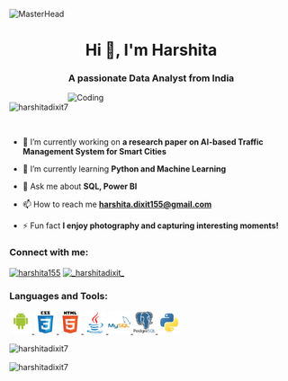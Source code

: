 ![MasterHead](https://assets-global.website-files.com/59e16042ec229e00016d3a66/6317db6be014a127a8479a84_blog-hero%20(21).gif)
<h1 align="center">Hi 👋, I'm Harshita</h1>
<h3 align="center">A passionate Data Analyst from India</h3>
<img align="right" alt="Coding" width="400" src="https://res.cloudinary.com/practicaldev/image/fetch/s--O0u1bNHs--/c_limit%2Cf_auto%2Cfl_progressive%2Cq_66%2Cw_880/https://miro.medium.com/max/1400/0*PXf5ge7QCN9Ga_CL.gif">
<p align="left"> <img src="https://komarev.com/ghpvc/?username=harshitadixit7&label=Profile%20views&color=0e75b6&style=flat" alt="harshitadixit7" /> </p>

<p align="left"> <a href="https://twitter.com/" target="blank"><img src="https://img.shields.io/twitter/follow/?logo=twitter&style=for-the-badge" alt="" /></a> </p>

- 🔭 I’m currently working on **a research paper on AI-based Traffic Management System for Smart Cities**

- 🌱 I’m currently learning **Python and Machine Learning**

- 💬 Ask me about **SQL, Power BI**

- 📫 How to reach me **harshita.dixit155@gmail.com**

- ⚡ Fun fact **I enjoy photography and capturing interesting moments!**

<h3 align="left">Connect with me:</h3>
<p align="left">
<a href="https://linkedin.com/in/harshita155" target="blank"><img align="center" src="https://raw.githubusercontent.com/rahuldkjain/github-profile-readme-generator/master/src/images/icons/Social/linked-in-alt.svg" alt="harshita155" height="30" width="40" /></a>
<a href="https://instagram.com/_harshitadixit_" target="blank"><img align="center" src="https://raw.githubusercontent.com/rahuldkjain/github-profile-readme-generator/master/src/images/icons/Social/instagram.svg" alt="_harshitadixit_" height="30" width="40" /></a>
</p>

<h3 align="left">Languages and Tools:</h3>
<p align="left"> <a href="https://developer.android.com" target="_blank" rel="noreferrer"> <img src="https://raw.githubusercontent.com/devicons/devicon/master/icons/android/android-original-wordmark.svg" alt="android" width="40" height="40"/> </a> <a href="https://www.w3schools.com/css/" target="_blank" rel="noreferrer"> <img src="https://raw.githubusercontent.com/devicons/devicon/master/icons/css3/css3-original-wordmark.svg" alt="css3" width="40" height="40"/> </a> <a href="https://www.w3.org/html/" target="_blank" rel="noreferrer"> <img src="https://raw.githubusercontent.com/devicons/devicon/master/icons/html5/html5-original-wordmark.svg" alt="html5" width="40" height="40"/> </a> <a href="https://www.java.com" target="_blank" rel="noreferrer"> <img src="https://raw.githubusercontent.com/devicons/devicon/master/icons/java/java-original.svg" alt="java" width="40" height="40"/> </a> <a href="https://www.mysql.com/" target="_blank" rel="noreferrer"> <img src="https://raw.githubusercontent.com/devicons/devicon/master/icons/mysql/mysql-original-wordmark.svg" alt="mysql" width="40" height="40"/> </a> <a href="https://www.postgresql.org" target="_blank" rel="noreferrer"> <img src="https://raw.githubusercontent.com/devicons/devicon/master/icons/postgresql/postgresql-original-wordmark.svg" alt="postgresql" width="40" height="40"/> </a> <a href="https://www.python.org" target="_blank" rel="noreferrer"> <img src="https://raw.githubusercontent.com/devicons/devicon/master/icons/python/python-original.svg" alt="python" width="40" height="40"/> </a> </p>

<p><img align="center" src="https://github-readme-stats.vercel.app/api/top-langs?username=harshitadixit7&show_icons=true&locale=en&layout=compact" alt="harshitadixit7" /></p>

<p><img align="center" src="https://github-readme-streak-stats.herokuapp.com/?user=harshitadixit7&" alt="harshitadixit7" /></p>
